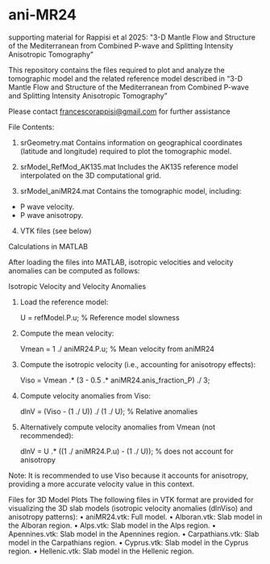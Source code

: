 # ani-MR24
supporting material for Rappisi et al 2025: "3-D Mantle Flow and Structure of the Mediterranean from Combined P-wave and Splitting Intensity Anisotropic Tomography"

This repository contains the files required to plot and analyze the tomographic model and the related reference model described in “3-D Mantle Flow and Structure of the Mediterranean from Combined P-wave and Splitting Intensity Anisotropic Tomography”

Please contact francescorappisi@gmail.com for further assistance

File Contents:

1. srGeometry.mat
Contains information on geographical coordinates (latitude and longitude) required to plot the tomographic model.

2. srModel_RefMod_AK135.mat
Includes the AK135 reference model interpolated on the 3D computational grid.

3. srModel_aniMR24.mat
Contains the tomographic model, including:
- P wave velocity.
- P wave anisotropy.

4. VTK files (see below)


Calculations in MATLAB

After loading the files into MATLAB, isotropic velocities and velocity anomalies can be computed as follows:

Isotropic Velocity and Velocity Anomalies

1. Load the reference model:

   	U = refModel.P.u; % Reference model slowness

2. Compute the mean velocity:

	Vmean = 1 ./ aniMR24.P.u; % Mean velocity from aniMR24

3. Compute the isotropic velocity (i.e., accounting for anisotropy effects):

	Viso = Vmean .* (3 - 0.5 .* aniMR24.anis_fraction_P) ./ 3; 

4. Compute velocity anomalies from Viso:

	dlnV = (Viso - (1 ./ U)) ./ (1 ./ U); % Relative anomalies

5. Alternatively compute velocity anomalies from Vmean (not recommended):

	dlnV = U .* ((1 ./ aniMR24.P.u) - (1 ./ U)); % does not account for anisotropy


Note: It is recommended to use Viso because it accounts for anisotropy, providing a more accurate velocity value in this context.


Files for 3D Model Plots
The following files in VTK format are provided for visualizing the 3D slab models (isotropic velocity anomalies (dlnViso) and anisotropy patterns):
	•	aniMR24.vtk: Full model.
	•	Alboran.vtk: Slab model in the Alboran region.
	•	Alps.vtk: Slab model in the Alps region.
	•	Apennines.vtk: Slab model in the Apennines region.
	•	Carpathians.vtk: Slab model in the Carpathians region.
	•	Cyprus.vtk: Slab model in the Cyprus region.
	•	Hellenic.vtk: Slab model in the Hellenic region.
